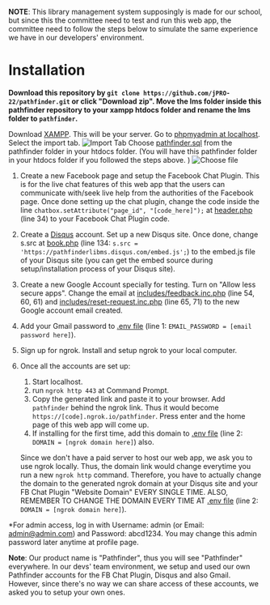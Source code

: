 **NOTE**: This library management system supposingly is made for our school, but since this the committee need to test and run this web app, the committee need to follow the steps below to simulate the same experience we have in our developers' environment. 

# Installation

**Download this repository by ```git clone https://github.com/jPRO-22/pathfinder.git``` or click "Download zip". Move the lms folder inside this pathfinder repository to your xampp htdocs folder and rename the lms folder to ```pathfinder```.**

Download [XAMPP](https://www.apachefriends.org/index.html). This will be your server.
Go to [phpmyadmin at localhost](http://localhost/phpmyadmin/). Select the import tab.
![Import Tab](https://github.com/jPRO-22/pathfinder/blob/main/readme-imgs/phpmyadmin-import-tab.jpg?raw=true)
Choose [pathfinder.sql](https://github.com/jPRO-22/pathfinder/blob/main/lms/pathfinder.sql) from the pathfinder folder in your htdocs folder. (You will have this pathfinder folder in your htdocs folder if you followed the steps above. )
![Choose file](https://github.com/jPRO-22/pathfinder/blob/main/readme-imgs/phpmyadmin-import-choose-file.jpg?raw=true)

1. Create a new Facebook page and setup the Facebook Chat Plugin. This is for the live chat features of this web app that the users can communicate with/seek live help from the authorities of the Facebook page. Once done setting up the chat plugin, change the code inside the line ```chatbox.setAttribute("page_id", "[code_here]");``` at [header.php](https://github.com/jPRO-22/pathfinder/blob/main/lms/header.php) (line 34) to your Facebook Chat Plugin code. 
2. Create a [Disqus](https://disqus.com/) account. Set up a new Disqus site. Once done, change s.src at [book.php](https://github.com/jPRO-22/pathfinder/blob/main/lms/book.php) (line 134: ```s.src = 'https://pathfinderlibms.disqus.com/embed.js';```) to the embed.js file of your Disqus site (you can get the embed source during setup/installation process of your Disqus site). 
3. Create a new Google Account specially for testing. Turn on "Allow less secure apps". Change the email at [includes/feedback.inc.php](https://github.com/jPRO-22/pathfinder/blob/main/lms/includes/feedback.inc.php) (line 54, 60, 61) and [includes/reset-request.inc.php](https://github.com/jPRO-22/pathfinder/blob/main/lms/includes/reset-request.inc.php) (line 65, 71) to the new Google account email created. 
4. Add your Gmail password to [.env file](https://github.com/jPRO-22/pathfinder/blob/main/lms/.env) (line 1: ```EMAIL_PASSWORD = [email password here]```). 
5. Sign up for ngrok. Install and setup ngrok to your local computer. 
6. Once all the accounts are set up: 
    1. Start localhost. 
    2. run ```ngrok http 443``` at Command Prompt. 
    3. Copy the generated link and paste it to your browser. Add ```pathfinder``` behind the ngrok link. Thus it would become ```https://[code].ngrok.io/pathfinder```. Press enter and the home page of this web app will come up. 
    4. If installing for the first time, add this domain to [.env file](https://github.com/jPRO-22/pathfinder/blob/main/lms/.env) (line 2: ```DOMAIN = [ngrok domain here]```) also. 
    
    Since we don't have a paid server to host our web app, we ask you to use ngrok locally. Thus, the domain link would change everytime you run a new ```ngrok http``` command. Therefore, you have to actually change the domain to the generated ngrok domain at your Disqus site and your FB Chat Plugin "Website Domain" EVERY SINGLE TIME. 
    ALSO, REMEMBER TO CHANGE THE DOMAIN EVERY TIME AT [.env file](https://github.com/jPRO-22/pathfinder/blob/main/lms/.env) (line 2: ```DOMAIN = [ngrok domain here]```). 

*For admin access, log in with Username: admin (or Email: admin@admin.com) and Password: abcd1234. You may change this admin password later anytime at profile page. 

**Note**: Our product name is "Pathfinder", thus you will see "Pathfinder" everywhere. In our devs' team environment, we setup and used our own Pathfinder accounts for the FB Chat Plugin, Disqus and also Gmail. However, since there's no way we can share access of these accounts, we asked you to setup your own ones. 
